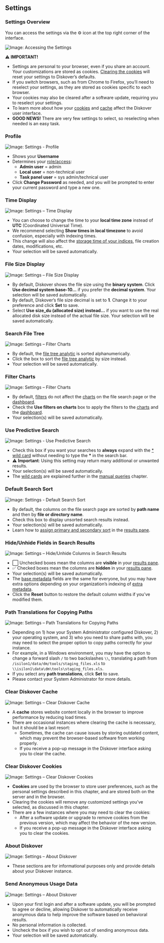 <p id="settings"></p>

## Settings

### Settings Overview

You can access the settings via the ⚙️ icon at the top right corner of the interface.

![Image: Accessing the Settings](images/settings_menu_selection.png)

⚠️ **IMPORTANT!**

- Settings are personal to your browser, even if you share an account. Your customizations are stored as cookies. [Clearing the cookies](#clear_cookies) will reset your settings to Diskover’s defaults.
- If you switch browsers, such as from Chrome to Firefox, you’ll need to reselect your settings, as they are stored as cookies specific to each browser.
- Your cookies may also be cleared after a software update, requiring you to reselect your settings.
- To learn more about how your [cookies](#clear_cookies) and [cache](#clear_cache) affect the Diskover user interface.
- **GOOD NEWS!** There are very few settings to select, so reselecting when needed is an easy task.


<p id="profile"></p>

### Profile

![Image: Settings - Profile](images/image_settings_profile_20230214.png)

- Shows your **Username**
- Determines your [role/access](#role_access):
    - **Admin user** = admin
    - **Local user** = non-technical user
    - **Task panel user** = sys admin/technical user
- Click **Change Password** as needed, and you will be prompted to enter your current password and type a new one.


<p id="time"></p>

### Time Display

![Image: Settings – Time Display](images/image_settings_time_display.png)

- You can choose to change the time to your **local time zone** instead of **UTC** (Coordinated Universal Time).
- We recommend selecting **Show times in local timezone** to avoid confusion, especially with indexing times.
- This change will also affect the [storage time of your indices](#indices), file creation dates, modifications, etc.
- Your selection will be saved automatically.


<p id="binary_decimal"></p>

### File Size Display

![Image: Settings – File Size Display](images/image_settings_file_size_display_20230214.png)

- By default, Diskover shows the file size using the **binary system**. Click **Use decimal system base-10...** if you prefer the **decimal system**. Your selection will be saved automatically.
- By default, Diskover’s file size decimal is set to **1**. Change it to your preference and click **Set** to save.
- Select **Use size_du (allocated size) instead...** if you want to use the real allocated disk size instead of the actual file size. Your selection will be saved automatically.


<p id="search_file_tree"></p>

### Search File Tree

![Image: Settings – Filter Charts](images/settings_search_file_tree.png)

- By default, the [file tree analytic](#filetree) is sorted alphanumerically.
- Click the box to sort the [file tree analytic](#filetree) by size instead.
- Your selection will be saved automatically.


<p id="settings_filter_charts"></p>

### Filter Charts

![Image: Settings – Filter Charts](images/settings_filter_charts.png)

- By default, [filters](#filters) do not affect the [charts](#search_page_charts) on the file search page or the [dashboard](#dashboard).
- Check the **Use filters on charts** box to apply the filters to the [charts](#search_page_charts) and the [dashboard](#dashboard).
- Your selection(s) will be saved automatically.


<p id="predictive_search"></p>

### Use Predictive Search

![Image: Settings - Use Predictive Search](images/image_settings_use_predictive_search.png)

- Check this box if you want your searches to **always** expand with the [\* wild card](#asterisk_wildcard) without needing to type the **\*** in the search bar.
- ⚠️ **Important**: Using this setting may return many additional or unwanted results.
- Your selection(s) will be saved automatically.
- The [wild cards](#wildcards) are explained further in the [manual queries](#manual_queries) chapter.


<p id="default_columns_sort"></p>

### Default Search Sort

![Image: Settings - Default Search Sort](images/image_settings_default_search_sort.png)

- By default, the columns on the file search page are sorted by **path name** and then by **file or directory name**.
- Check this box to display unsorted search results instead.
- Your selection(s) will be saved automatically.
- Learn how to [assign primary and secondary sort](#sort) in the [results pane](#results_pane).


<p id="hide_columns"></p>

### Hide/Unhide Fields in Search Results

![Image: Settings – Hide/Unhide Columns in Search Results](images/image_settings_hide_fields_in_search_results.png)

- ⬜️ Unchecked boxes mean the columns are **visible** in your [results pane](#results_pane).
- ✅ Checked boxes mean the columns are **hidden** in your [results pane](#results_pane).
- Your selection(s) will be saved automatically.
- The [base metadata](#base_metadata) fields are the same for everyone, but you may have extra options depending on your organization’s indexing of [extra metadata](#extra_metadata).
- Click the **Reset** button to restore the default column widths if you’ve modified them.


<p id="path_translation"></p>

### Path Translations for Copying Paths

![Image: Settings – Path Translations for Copying Paths](images/image_settings_path_translation.png)

- Depending on 1) how your System Administrator configured Diskover, 2) your operating system, and 3) who you need to share paths with, you may need to select the proper option to copy paths correctly for your instance.
- For example, in a Windows environment, you may have the option to change a forward slash `/` to two backslashes `\\`, translating a path from `/isilon1/data/dm/tools/staging_files.xls` to `\\isilon1\data\dm\tools\staging_files.xls`.
- If you select any **path translations**, click **Set** to save.
- Please contact your System Administrator for more details.


<p id="clear_cache"></p>

### Clear Diskover Cache

![Image: Settings – Clear Diskover Cache](images/image_settings_clear_cache.png)

- A **cache** stores website content locally in the browser to improve performance by reducing load times.
- There are occasional instances where clearing the cache is necessary, but it should be a last resort:
    - Sometimes, the cache can cause issues by storing outdated content, which may prevent the browser-based software from working properly.
    - If you receive a pop-up message in the Diskover interface asking you to clear the cache.


<p id="clear_cookies"></p>

### Clear Diskover Cookies

![Image: Settings – Clear Diskover Cookies](images/image_settings_clear_cookies.png)

- **Cookies** are used by the browser to store user preferences, such as the personal settings described in this chapter, and are stored both on the server and in the browser.
- Clearing the cookies will remove any customized settings you’ve selected, as discussed in this chapter.
- There are a few instances where you may need to clear the cookies:
    - After a software update or upgrade to remove cookies from the previous version, which may affect the behavior of the new version.
    - If you receive a pop-up message in the Diskover interface asking you to clear the cookies.


### About Diskover

![Image: Settings – About Diskover](images/settings_about_diskover.png)

- These sections are for informational purposes only and provide details about your Diskover instance.


<p id="anonymous_data"></p>

### Send Anonymous Usage Data

![Image: Settings – About Diskover](images/image_settings_anonymous_data_20230214.png)

- Upon your first login and after a software update, you will be prompted to agree or decline, allowing Diskover to automatically receive anonymous data to help improve the software based on behavioral results.
- No personal information is collected.
- Uncheck the box if you wish to opt out of sending anonymous data.
- Your selection will be saved automatically.



